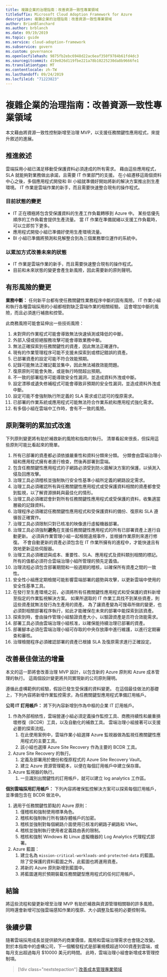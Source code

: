 ```yaml
---
title: 複雜企業的治理指南：改善資源一致性專業領域
titleSuffix: Microsoft Cloud Adoption Framework for Azure
description: 複雜企業的治理指南：改善資源一致性專業領域
author: BrianBlanchard
ms.author: brblanch
ms.date: 09/19/2019
ms.topic: guide
ms.service: cloud-adoption-framework
ms.subservice: govern
ms.custom: governance
ms.openlocfilehash: 9875fb2ebc6948d22ac6eaf350f9784b61fd4dc3
ms.sourcegitcommit: d19e026d119fbe221a78b10225230da8b9666fe1
ms.translationtype: MT
ms.contentlocale: zh-TW
ms.lasthandoff: 09/24/2019
ms.locfileid: "71223823"
---
```

# <a name="governance-guide-for-complex-enterprises-improve-the-resource-consistency-discipline"></a>複雜企業的治理指南：改善資源一致性專業領域

本文藉由將資源一致性控制新增至治理 MVP，以支援任務關鍵性應用程式，來提升敘述的進展。

## <a name="advancing-the-narrative"></a>推進敘述

雲端採用小組已滿足移動受保護資料必須達成的所有需求。 藉由這些應用程式，SLA 就能夠對業務做出承諾，且需要 IT 作業部門的支援。 在小組遷移這兩個資料中心之後，多個應用程式開發和 BI 小組就準備好開始將新的解決方案推出到生產環境。 IT 作業是雲端作業的新手，而且需要快速整合現有的操作程式。

### <a name="changes-in-the-current-state"></a>目前狀態的變更

- IT 正在積極將包含受保護資料的生產工作負載轉移到 Azure 中。 某些低優先順序的工作負載會提供生產流量。 當 IT 作業在準備就緒以支援工作負載時，可以立即剪下更多。
- 應用程式開發小組已準備好使用生產環境流量。
- BI 小組已準備將預測和見解整合到為三個業務單位運作的系統中。

### <a name="incrementally-improve-the-future-state"></a>以累加方式改善未來的狀態

- IT 作業是雲端作業的新手，而且需要快速整合現有的操作程式。
- 目前和未來狀態的變更會產生新風險，因此需要新的原則聲明。

## <a name="changes-in-tangible-risks"></a>有形風險的變更

**業務中斷：** 任何新平台都有使任務關鍵性業務程序中斷的固有風險。 IT 作業小組和執行各種雲端採用的小組都相對缺乏雲端作業的相關經驗。 這會增加中斷的風險，而且必須進行補救和控管。

此商務風險可能會延伸出一些技術風險：

1. 未對齊的作業程式可能會導致無法快速偵測或降低的中斷。
2. 外部入侵或拒絕服務攻擊可能會導致業務中斷。
3. 無法正確探索到任務關鍵性的資產，因此無法正確運作。
4. 現有的作業管理程序可能不支援未探索到或標記錯誤的資產。
5. 已部署資產的設定可能不符合效能預期。
6. 記錄可能無法正確記載並集中，因此無法補救效能問題。
7. 復原原則可能會失敗，或是執行時間超出預期。
8. 不一致的部署程序可能導致安全性漏洞，並造成資料外洩或中斷。
9. 設定漂移或遺失修補程式可能會導致非預期的安全性漏洞，並造成資料外洩或中斷。
10. 設定可能不會強制執行所定義的 SLA 需求或已認可的復原需求。
11. 已部署的作業系統或應用程式可能無法符合作業系統和應用程式強化需求。
12. 有多個小組在雲端中工作時，會有不一致的風險。

## <a name="incremental-improvement-of-the-policy-statements"></a>原則聲明的累加式改進

下列原則變更將有助於補救新的風險和指南的執行。 清單看起來很長，但採用這些原則可能比看起來的簡單。

1. 所有已部署的資產都必須依據嚴重性和資料分類來分類。 分類會由雲端治理小組和應用程式擁有者進行檢查，然後再部署到雲端。
2. 包含任務關鍵性應用程式的子網路必須受到防火牆解決方案的保護，以偵測入侵及回應攻擊。
3. 治理工具必須稽核並強制執行安全性基準小組所定義的網路設定需求。
4. 治理工具必須確認所有與任務關鍵性應用程式或受保護資料相關的資產都會受到監視，以了解資源損耗與最佳化的情形。
5. 治理工具必須確認會針對所有任務關鍵性應用程式或受保護的資料，收集適當層級的記錄資料。
6. 治理程序必須確認任務關鍵性應用程式和受保護資料的備份、復原和 SLA 遵循皆正確實作。
7. 治理工具必須限制只對已核准的映像進行虛擬機器部署。
8. 治理工具必須強制**避免**在支援任務關鍵性應用程式的所有已部署資產上進行自動更新。 必須與作業管理小組一起檢閱違規事件，並根據作業原則來進行修復。 不會自動更新的資產必須包含在 IT 作業所擁有的進程中，才能快速且有效地更新這些伺服器。
9. 治理工具必須確認與成本、重要性、SLA、應用程式及資料類別相關的標記。 所有的值都必須符合雲端治理小組所管理的預先定義值。
10. 治理流程必須包含部署期間和一般週期的稽核，以確保所有資產之間的一致性。
11. 安全性小組應定期檢閱可能影響雲端部署的趨勢與攻擊，以更新雲端中使用的安全性基準工具。
12. 在發行至生產環境之前，必須將所有任務關鍵性應用程式和受保護的資料新增至指定的作業監視解決方案。 如果所選取的 IT 作業工具找不到某些資產，則這些資產就無法發行為生產用的資產。 為了讓資產變為可搜尋所做的變更，也必須對相關部署程序執行，如此才能確保在未來的部署中能探索到該資產。
13. 探索到時，會由操作管理小組驗證資產大小，以驗證資產是否符合效能需求。
14. 部署工具必須由雲端治理小組核准，以確保能持續治理已部署的資產。
15. 部署腳本必須在雲端治理小組可存取的中央存放庫中進行維護，以進行定期審查和審核。
16. 治理檢閱程序必須確認部署的資產已根據 SLA 及復原需求進行正確設定。

## <a name="incremental-improvement-of-the-best-practices"></a>改善最佳做法的增量

本文的這一節將會改善治理 MVP 設計，以包含新的 Azure 原則和 Azure 成本管理的執行。 這兩個設計變更將共同實現新的公司原則聲明。

遵循此虛構範例的經驗，假設已發生受保護的資料變更。 在這個最佳做法的基礎上，下列內容將新增作業監控需求，為任務關鍵型應用程式準備訂用帳戶。

**公司 IT 訂用帳戶：** 將下列內容新增到作為中樞的企業 IT 訂用帳戶。

1. 作為外部相依性，雲端營運小組必須定義操作監控工具、商務持續性和嚴重損壞修復（BCDR）工具，以及自動化的補救工具。 雲端治理小組接著可以支援必要的探索流程。
    1. 在此使用案例中，雲端作業小組選擇 Azure 監視器做為監視任務關鍵性應用程式的主要工具。
    2. 該小組也選擇 Azure Site Recovery 作為主要的 BCDR 工具。
2. Azure Site Recovery 的執行。
    1. 定義及部署用於備份和復原程式的 Azure Site Recovery Vault。
    2. 建立 Azure 資源管理範本，以便在每個訂用帳戶中建立保存庫。
3. Azure 監視器的執行。
    1. 一旦識別出關鍵性的訂用帳戶，就可以建立 log analytics 工作區。

**個別雲端採用訂用帳戶：** 下列內容將確保監控解決方案可以探索每個訂用帳戶，並準備包含在 BCDR 做法中。

1. 適用于任務關鍵性節點的 Azure 原則：
    1. 僅稽核和強制使用標準角色。
    2. 稽核和強制執行所有儲存體帳戶的加密。
    3. 稽核並強制對每個網路介面使用已核准的網路子網路和 VNet。
    4. 稽核並強制執行使用者定義路由表的限制。
    5. 稽核和強制 Windows 和 Linux 虛擬機器的 Log Analytics 代理程式部署。
2. Azure 藍圖：
    1. 建立名為 `mission-critical-workloads-and-protected-data` 的藍圖。 除了受保護的資料藍圖之外，此藍圖也將運用資產。
    2. 將新的 Azure 原則新增到藍圖中。
    3. 將藍圖運用於預期裝載任務關鍵型應用程式的任何訂用帳戶。

## <a name="conclusion"></a>結論

將這些流程和變更新增至治理 MVP 有助於補救與資源管理相關聯的許多風險。 同時還會新增可加強雲端感知作業的復原、大小調整及監視的必要控制項。

## <a name="next-steps"></a>後續步驟

隨著雲端採用成長並提供額外的商業價值，風險和雲端治理需求也會隨之改變。 對於本指南中的虛構公司，下一個觸發程式是部署規模超過1000資產到雲端，或每月支出超過每月 $10000 美元的時間。 此時，雲端治理小組會新增成本管理控制項。

> [!div class="nextstepaction"]
> [改善成本管理專業領域](./cost-management-improvement.md)
